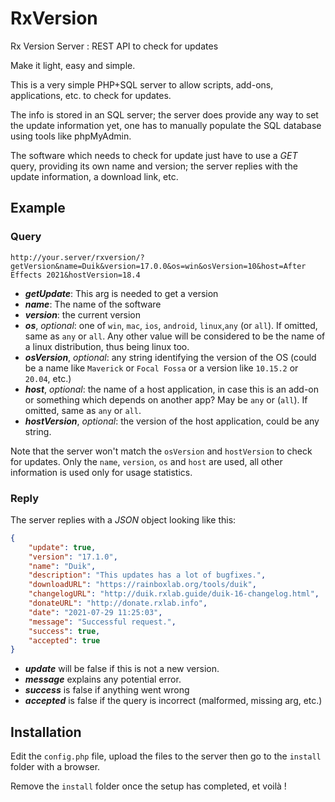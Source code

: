 # RxVersion
 Rx Version Server : REST API to check for updates

Make it light, easy and simple.

This is a very simple PHP+SQL server to allow scripts, add-ons, applications, etc. to check for updates.

The info is stored in an SQL server; the server does provide any way to set the update information yet, one has to manually populate the SQL database using tools like phpMyAdmin.

The software which needs to check for update just have to use a *GET* query, providing its own name and version; the server replies with the update information, a download link, etc.

## Example

### Query

`http://your.server/rxversion/?getVersion&name=Duik&version=17.0.0&os=win&osVersion=10&host=After Effects 2021&hostVersion=18.4`

- ***getUpdate***: This arg is needed to get a version
- ***name***: The name of the software
- ***version***: the current version
- ***os***, *optional*: one of `win`, `mac`, `ios`, `android`, `linux`,`any` (or `all`). If omitted, same as `any` or `all`. Any other value will be considered to be the name of a linux distribution, thus being linux too.
- ***osVersion***, *optional*: any string identifying the version of the OS (could be a name like `Maverick` or `Focal Fossa` or a version like `10.15.2` or `20.04`, etc.)
- ***host***, *optional*: the name of a host application, in case this is an add-on or something which depends on another app? May be `any` or (`all`). If omitted, same as `any` or `all`.
- ***hostVersion***, *optional*: the version of the host application, could be any string.

Note that the server won't match the `osVersion` and `hostVersion` to check for updates. Only the `name`, `version`, `os` and `host` are used, all other information is used only for usage statistics.

### Reply

The server replies with a *JSON* object looking like this:

```json
{
    "update": true,
    "version": "17.1.0",
    "name": "Duik",
    "description": "This updates has a lot of bugfixes.",
    "downloadURL": "https://rainboxlab.org/tools/duik",
    "changelogURL": "http://duik.rxlab.guide/duik-16-changelog.html",
    "donateURL": "http://donate.rxlab.info",
    "date": "2021-07-29 11:25:03",
    "message": "Successful request.",
    "success": true,
    "accepted": true
}
```

- ***update*** will be false if this is not a new version.
- ***message*** explains any potential error.
- ***success*** is false if anything went wrong
- ***accepted*** is false if the query is incorrect (malformed, missing arg, etc.)

## Installation

Edit the `config.php` file, upload the files to the server then go to the `install` folder with a browser.

Remove the `install` folder once the setup has completed, et voilà !
